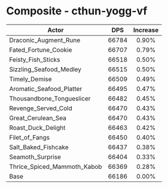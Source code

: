 # Composite - cthun-yogg-vf
| Actor | DPS | Increase |
|---|:---:|:---:|
|Draconic_Augment_Rune|66784|0.90%|
|Fated_Fortune_Cookie|66707|0.79%|
|Feisty_Fish_Sticks|66518|0.50%|
|Sizzling_Seafood_Medley|66515|0.50%|
|Timely_Demise|66509|0.49%|
|Aromatic_Seafood_Platter|66495|0.47%|
|Thousandbone_Tongueslicer|66482|0.45%|
|Revenge_Served_Cold|66470|0.43%|
|Great_Cerulean_Sea|66470|0.43%|
|Roast_Duck_Delight|66463|0.42%|
|Filet_of_Fangs|66450|0.40%|
|Salt_Baked_Fishcake|66437|0.38%|
|Seamoth_Surprise|66404|0.33%|
|Thrice_Spiced_Mammoth_Kabob|66369|0.28%|
|Base|66186|0.00%|
